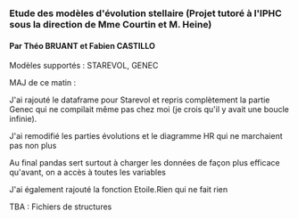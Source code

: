 ### Etude des modèles d'évolution stellaire (Projet tutoré à l'IPHC sous la direction de Mme Courtin et M. Heine)
#### Par Théo BRUANT et Fabien CASTILLO

Modèles supportés : STAREVOL, GENEC


MAJ de ce matin :

J'ai rajouté le dataframe pour Starevol et repris complètement la partie Genec qui ne compilait même pas chez moi (je crois qu'il y avait une boucle infinie).

J'ai remodifié les parties évolutions et le diagramme HR qui ne marchaient pas non plus

Au final pandas sert surtout à charger les données de façon plus efficace qu'avant, on a accès à toutes les variables

J'ai également rajouté la fonction Etoile.Rien qui ne fait rien

TBA : 
Fichiers de structures
